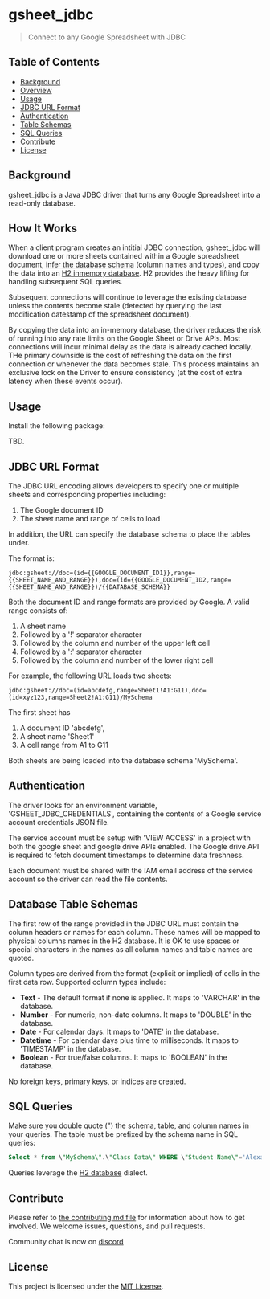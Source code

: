 # gsheet_jdbc

> Connect to any Google Spreadsheet with JDBC

## Table of Contents

- [Background](#background)
- [Overview](#how-it-works)
- [Usage](#usage)
- [JDBC URL Format](#jdbc-url-format)
- [Authentication](#authentication)
- [Table Schemas](#database-table-schemas)
- [SQL Queries](#sql-queries)
- [Contribute](#contribute)
- [License](#license)

## Background

gsheet_jdbc is a Java JDBC driver that turns any Google Spreadsheet into a read-only database.

## How It Works

When a client program creates an intitial JDBC connection, gsheet_jdbc will download one or more sheets contained within a Google spreadsheet document, [infer the database schema](#database-table-schemas) (column names and types), and copy the data into an [H2 inmemory database](https://www.h2database.com/html/main.html).  H2 provides the heavy lifting for handling subsequent SQL queries.

Subsequent connections will continue to leverage the existing database unless the contents become stale (detected by querying the last modification datestamp of the spreadsheet document). 

By copying the data into an in-memory database, the driver reduces the risk of running into any rate limits on the Google Sheet or Drive APIs.  Most connections will incur minimal delay as the data is already cached locally.   THe primary downside is the cost of refreshing the data on the first connection or whenever the data becomes stale.  This process maintains an exclusive lock on the Driver to ensure consistency (at the cost of extra latency when these events occur).

## Usage

Install the following package:

TBD.

## JDBC URL Format

The JDBC URL encoding allows developers to specify one or multiple sheets and corresponding properties including:
1. The Google document ID
2. The sheet name and range of cells to load

In addition, the URL can specify the database schema to place the tables under.

The format is:

```
jdbc:gsheet://doc=(id={{GOOGLE_DOCUMENT_ID1}},range={{SHEET_NAME_AND_RANGE}}),doc=(id={{GOOGLE_DOCUMENT_ID2,range={{SHEET_NAME_AND_RANGE}})/{{DATABASE_SCHEMA}}
```

Both the document ID and range formats are provided by Google.  A valid range consists of:
1. A sheet name 
2. Followed by a '!' separator character 
3. Followed by the column and number of the upper left cell
4. Followed by a ':' separator character
5. Followed by the column and number of the lower right cell

For example, the following URL loads two sheets:

```
jdbc:gsheet://doc=(id=abcdefg,range=Sheet1!A1:G11),doc=(id=xyz123,range=Sheet2!A1:G11)/MySchema
```
The first sheet has
1. A document ID 'abcdefg',
2. A sheet name 'Sheet1'
3. A cell range from A1 to G11

Both sheets are being loaded into the database schema 'MySchema'.

## Authentication

The driver looks for an environment variable, 'GSHEET_JDBC_CREDENTIALS', containing the contents of a Google service account credentials JSON file.

The service account must be setup with 'VIEW ACCESS' in a project with both the google sheet and google drive APIs enabled.  The Google drive API is required to fetch document timestamps to determine data freshness.

Each document must be shared with the IAM email address of the service account so the driver can read the file contents.

## Database Table Schemas

The first row of the range provided in the JDBC URL must contain the column headers or names for each column.  These names will be mapped to physical columns names in the H2 database.  It is OK to use spaces or special characters in the names as all column names and table names are quoted.

Column types are derived from the format (explicit or implied) of cells in the first data row.  Supported column types include:
- **Text** - The default format if none is applied.  It maps to 'VARCHAR' in the database.
- **Number** - For numeric, non-date columns.  It maps to 'DOUBLE' in the database.
- **Date** - For calendar days.  It maps to 'DATE' in the database.
- **Datetime** - For calendar days plus time to milliseconds.  It maps to 'TIMESTAMP' in the database.
- **Boolean** - For true/false columns.  It maps to 'BOOLEAN' in the database.

No foreign keys, primary keys, or indices are created.

## SQL Queries

Make sure you double quote (") the schema, table, and column names in your queries.  The table must be prefixed by the schema name in SQL queries:

```sql
Select * from \"MySchema\".\"Class Data\" WHERE \"Student Name\"='Alexandra' LIMIT 1;
```

Queries leverage the [H2 database](https://github.com/h2database/h2database) dialect.

## Contribute
Please refer to [the contributing.md file](CONTRIBUTING.md) for information about how to get involved. We welcome issues, questions, and pull requests.

Community chat is now on [discord](https://spectrum.chat/yavin)

## License

This project is licensed under the [MIT License](LICENSE.md).
